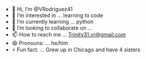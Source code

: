 - 👋 Hi, I’m @VRodriguez41
- 👀 I’m interested in ... learning to code
- 🌱 I’m currently learning ... python
- 💞️ I’m looking to collaborate on ...
- 📫 How to reach me ... Trinity31.vr@gmail.com
- 😄 Pronouns: ... he/him
- ⚡ Fun fact: ... Grew up in Chicago and have 4 sisters

<!---
VRodriguez41/VRodriguez41 is a ✨ special ✨ repository because its `README.md` (this file) appears on your GitHub profile.
You can click the Preview link to take a look at your changes.
--->
